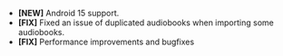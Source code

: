 * __[NEW]__ Android 15 support.
* __[FIX]__ Fixed an issue of duplicated audiobooks when importing some audiobooks.
* __[FIX]__ Performance improvements and bugfixes
